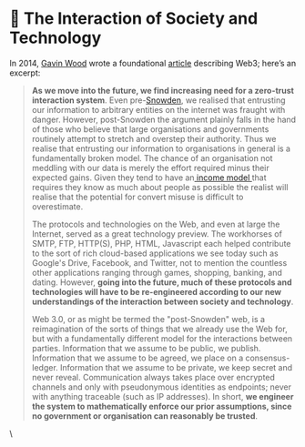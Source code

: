 # 🗽 The Interaction of Society and Technology

In 2014, [Gavin Wood](https://www.coindesk.com/tech/2021/12/08/most-influential-40-gavin-wood/) wrote a foundational [article](http://gavwood.com/dappsweb3.html) describing Web3; here’s an excerpt:

> **As we move into the future, we find increasing need for a zero-trust interaction system**. Even pre-[Snowden](https://www.theguardian.com/world/2013/jun/09/edward-snowden-nsa-whistleblower-surveillance), we realised that entrusting our information to arbitrary entities on the internet was fraught with danger. However, post-Snowden the argument plainly falls in the hand of those who believe that large organisations and governments routinely attempt to stretch and overstep their authority. Thus we realise that entrusting our information to organisations in general is a fundamentally broken model. The chance of an organisation not meddling with our data is merely the effort required minus their expected gains. Given they tend to have an[ income model ](https://en.wikipedia.org/wiki/Surveillance\_capitalism)that requires they know as much about people as possible the realist will realise that the potential for convert misuse is difficult to overestimate.
>
> The protocols and technologies on the Web, and even at large the Internet, served as a great technology preview. The workhorses of SMTP, FTP, HTTP(S), PHP, HTML, Javascript each helped contribute to the sort of rich cloud-based applications we see today such as Google's Drive, Facebook, and Twitter, not to mention the countless other applications ranging through games, shopping, banking, and dating. However, **going into the future, much of these protocols and technologies will have to be re-engineered according to our new understandings of the interaction between society and technology**.
>
> Web 3.0, or as might be termed the "post-Snowden" web, is a reimagination of the sorts of things that we already use the Web for, but with a fundamentally different model for the interactions between parties. Information that we assume to be public, we publish. Information that we assume to be agreed, we place on a consensus-ledger. Information that we assume to be private, we keep secret and never reveal. Communication always takes place over encrypted channels and only with pseudonymous identities as endpoints; never with anything traceable (such as IP addresses). In short, **we engineer the system to mathematically enforce our prior assumptions, since no government or organisation can reasonably be trusted**.

\
